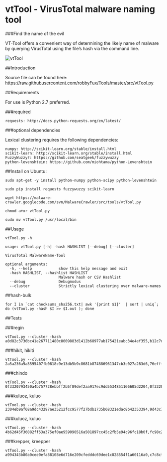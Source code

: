 # vtTool - VirusTotal malware naming tool

###Find the name of the evil

VT-Tool offers a convenient way of determining the likely name of malware by querying VirusTotal using the file’s hash via the command line. 

![vtTool](https://raw.githubusercontent.com/robbyFux/Tools/master/doc/vtTool.png)

##Introduction

Source file can be found here: https://raw.githubusercontent.com/robbyFux/Tools/master/src/vtTool.py

##Requirements

For use is Python 2.7 preferred.

###required

    requests: http://docs.python-requests.org/en/latest/ 

###optional dependencies

Lexical clustering requires the following dependencies:

    numpy: http://scikit-learn.org/stable/install.html
    scikit-learn: http://scikit-learn.org/stable/install.html
    FuzzyWuzzy?: https://github.com/seatgeek/fuzzywuzzy
    python-levenshtein: https://github.com/miohtama/python-Levenshtein 

##Install on Ubuntu:

`sudo apt-get -y install python-numpy python-scipy python-levenshtein`

`sudo pip install requests fuzzywuzzy scikit-learn`

`wget https://malware-crawler.googlecode.com/svn/MalwareCrawler/src/tools/vtTool.py`

`chmod a+xr vtTool.py`

`sudo mv vtTool.py /usr/local/bin`

##Usage

```
vtTool.py -h

usage: vtTool.py [-h] -hash HASHLIST [--debug] [--cluster]

VirusTotal MalwareName-Tool

optional arguments:
  -h, --help            show this help message and exit
  -hash HASHLIST, --hashlist HASHLIST
                        Malware hash or CSV Hashlist
  --debug               Debugmodus
  --cluster             Strictly lexical clustering over malware-names
```

##hash-bulk

```
for I in `cat checksums_sha256.txt| awk '{print $1}'  | sort | uniq`; do (vtTool.py -hash $I >> $I.out ); done
```

##Tests

###regin
```
vtTool.py --cluster -hash a0d82c3730bc41e267711480c8009883d1412b68977ab175421eabc34e4ef355,b12c7d57507286bbbe36d7acf9b34c22c96606ffd904e3c23008399a4a50c047
```

###hikit, hikiti
```
vtTool.py --cluster -hash 2a5a236a9a3595407fb0818c9e13db5b9c8681b874886961347cb3c027a283d6,76efffab160f28fd999ae240e305572059aee689f7463b11032b5dd3dccbf415,aa4b2b448a5e246888304be51ef9a65a11a53bab7899bc1b56e4fc20e1b1fd9f
```

###chindo
```
vtTool.py --cluster -hash 0f3320793450a4b757728ebbff2b5f89def2aa917ec9dd5534851166605d2204,0f3320793450a4b757728ebbff2b5f89def2aa917ec9dd5534851166605d2204,18ffa4f1ccd85c0a5fe4b45fc969e66ae3ed91be77056163fc28a02fb040d9ef,61f5a94e895c29412c3501036c88bef2be262e49119eb61b9f37600aaf645af5,71853eb1e60ce98dc06356ee9614b838cf9ba535827ea3f9521b6c3d79f55de9
```

###kuluoz, kuluo
```
vtTool.py --cluster -hash 2304eb9af68a9dc43297ae35212fcc9577f27bdb1735b68321edac8b42353394,9d43c7efb4debb6dea3f269c0fbb8bf81899d4cd3f8a21ab3b78b91fb21b63d8,8e9dcf22388c5479708575d206d9088466c18d37257057b449524b08802bd20f,3cd40d1f7d51cbb4d328497f68d0807547e2dfac7fa31b6b055a3cab9765e820,26ff7f50c66eeea33772a8739b15c5a2532524e1cf1b7ba46b26432ffe5dc93a
```

###kuluoz, kuluo
```
vtTool.py --cluster -hash 4b62d45f36082ff53a375ef0ae959090516a501897cc45c2fb5e94c96fc18b0f,fc98c254b04b57d9a10d10c4045e78bc10a51c2d548080bba7aabe30d9627e38,4b6dc78482c9a7c23b24d1bb577273971355e203e7a36db218cea7a8699597b0,f04bead31a6a37b6b5d002f16ca1404ee4f3487fe537ecc70cfb7ab2a64eb52a,ed2c88bcd511018df835c3172afcee46559a5c1f08bf764bdc74bd162682be34,13cbbd269a1af1d5f6f7730c67c0cbb0ff38a5bd65b07ceb22a432a7d5005c24,13cbbd269a1af1d5f6f7730c67c0cbb0ff38a5bd65b07ceb22a432a7d5005c24,fa728994a76ab0d5dfa89f262c47102550cb85db6a68a3b0b7d69005b7758e53
```

###krepper, kreepper
```
vtTool.py --cluster -hash a994343b80a0cee0efa88108e6d716e209cfedddc69dee1c828554f1a60116a0,c7c8cff02c4b23006019155f7ee19b5b1cccff17b2b0b41ae6fd8b8ce77665f3,9a56297a2fcfdff84316f2aa2d1b3233e5f1ced30ba0bdea5867e1ea3d342dcb,5b96b57ef0f5fc72cf6bfc7f00c3a3cd275630626f88ecea9fe3738d90bc15ac,fa048255536ed8d8f01130bb496165ba75a5783fb3408c87f9c1805498921e87,e61984ae095642c5eea47a7f97f7e58558701ffa771fb0764a0141971a51e162
```
